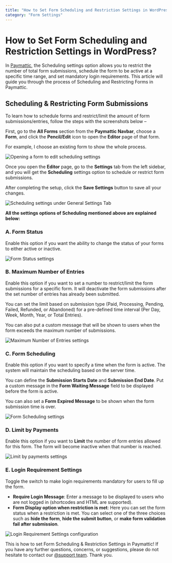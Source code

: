 ```yaml
---
title: "How to Set Form Scheduling and Restriction Settings in WordPress?"
category: "Form Settings"
---
```


# How to Set Form Scheduling and Restriction Settings in WordPress?

In [Paymattic](https://paymattic.com/), the Scheduling settings option allows you to restrict the number of total form submissions, schedule the form to be active at a specific time range, and set mandatory login requirements. This article will guide you through the process of Scheduling and Restricting Forms in Paymattic.

## Scheduling & Restricting Form Submissions

To learn how to schedule forms and restrict/limit the amount of form submissions/entries, follow the steps with the screenshots below –

First, go to the **All Forms** section from the **Paymattic Navbar**, choose a **Form**, and click the **Pencil/Edit** icon to open the **Editor** page of that form.

For example, I choose an existing form to show the whole process.

![Opening a form to edit scheduling settings](/images/form-settings/how-to-set-form-scheduling-and-restriction-settings-in-wordpress-with-paymattic/1.-Open-desired-form-7-scaled.webp)

Once you open the **Editor** page, go to the **Settings** tab from the left sidebar, and you will get the **Scheduling** settings option to schedule or restrict form submissions.

After completing the setup, click the **Save Settings** button to save all your changes.

![Scheduling settings under General Settings Tab](/images/form-settings/how-to-set-form-scheduling-and-restriction-settings-in-wordpress-with-paymattic/2.-Scheduling-option-under-General-Settings-Tab-scaled.webp)

**All the settings options of Scheduling mentioned above are explained below:**

### A. Form Status

Enable this option if you want the ability to change the status of your forms to either active or inactive.

![Form Status settings](/images/form-settings/how-to-set-form-scheduling-and-restriction-settings-in-wordpress-with-paymattic/3.-Form-Status.webp)

### B. Maximum Number of Entries

Enable this option if you want to set a number to restrict/limit the form submissions for a specific form. It will deactivate the form submissions after the set number of entries has already been submitted.

You can set the limit based on submission type (Paid, Processing, Pending, Failed, Refunded, or Abandoned) for a pre-defined time interval (Per Day, Week, Month, Year, or Total Entries).

You can also put a custom message that will be shown to users when the form exceeds the maximum number of submissions.

![Maximum Number of Entries settings](/images/form-settings/how-to-set-form-scheduling-and-restriction-settings-in-wordpress-with-paymattic/4.-Maximum-Number-of-Entries.webp)

### C. Form Scheduling

Enable this option if you want to specify a time when the form is active. The system will maintain the scheduling based on the server time.

You can define the **Submission Starts Date** and **Submission End Date**. Put a custom message in the **Form Waiting Message** field to be displayed before the form is active.

You can also set a **Form Expired Message** to be shown when the form submission time is over.

![Form Scheduling settings](/images/form-settings/how-to-set-form-scheduling-and-restriction-settings-in-wordpress-with-paymattic/5.-Form-Scheduling.webp)

### D. Limit by Payments

Enable this option if you want to **Limit** the number of form entries allowed for this form. The form will become inactive when that number is reached.

![Limit by payments settings](/images/form-settings/how-to-set-form-scheduling-and-restriction-settings-in-wordpress-with-paymattic/6.-Limit-by-payments.webp)

### E. Login Requirement Settings

Toggle the switch to make login requirements mandatory for users to fill up the form.

- **Require Login Message**: Enter a message to be displayed to users who are not logged in (shortcodes and HTML are supported).
- **Form Display option when restriction is met**: Here you can set the form status when a restriction is met. You can select one of the three choices such as **hide the form**, **hide the submit button**, or **make form validation fail after submission**.

![Login Requirement Settings configuration](/images/form-settings/how-to-set-form-scheduling-and-restriction-settings-in-wordpress-with-paymattic/7.-Login-Requirement-Settings.webp)

This is how to set Form Scheduling & Restriction Settings in Paymattic!
If you have any further questions, concerns, or suggestions, please do not hesitate to contact our [@support team](https://wpmanageninja.com/support-tickets/). Thank you.